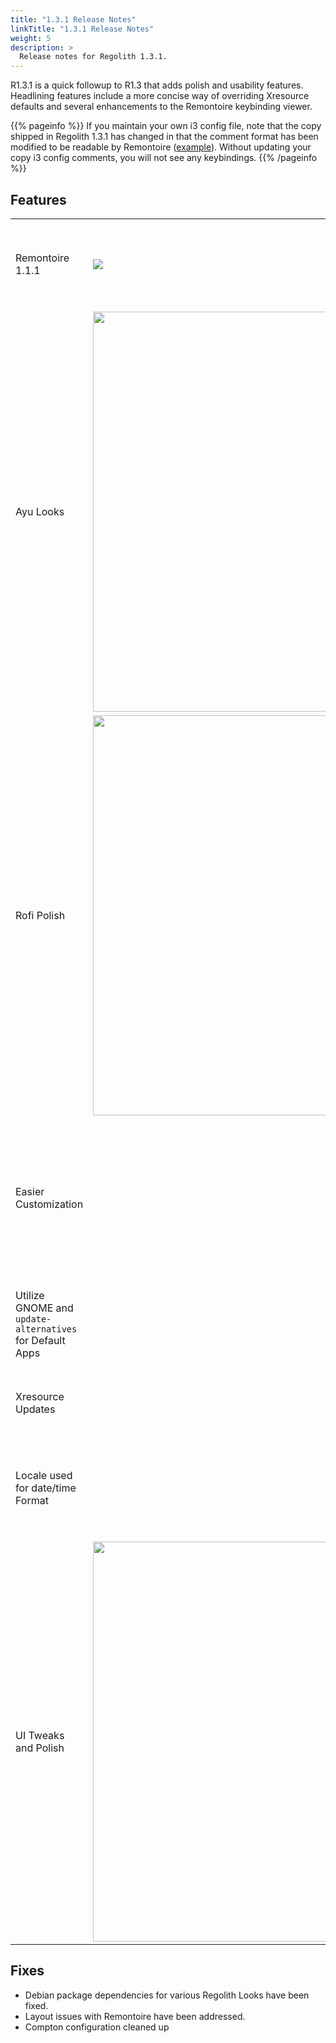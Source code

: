 ```yaml
---
title: "1.3.1 Release Notes"
linkTitle: "1.3.1 Release Notes"
weight: 5
description: >
  Release notes for Regolith 1.3.1.
---
```


R1.3.1 is a quick followup to R1.3 that adds polish and usability features.  Headlining features include a more concise way of overriding Xresource defaults and several enhancements to the Remontoire keybinding viewer.

{{% pageinfo %}}
If you maintain your own i3 config file, note that the copy shipped in Regolith 1.3.1 has changed in that the comment format has been modified to be readable by Remontoire ([example](https://github.com/regolith-linux/regolith-i3-gaps-config/blob/master/config#L37)).  Without updating your copy i3 config comments, you will not see any keybindings.
{{% /pageinfo %}}

## Features

<table class="table">
    <tbody>
        <tr>
            <td>Remontoire 1.1.1</td>
            <td><a href="../regolith-remontoire-screenshot.png"><img class="shadow" src="../regolith-remontoire-screenshot.png"/></a></td>
            <td>Provides a live view of active i3 keybindings, introduces a machine-readable comment format for i3 config files, and fixes several layout and presentation bugs reported by users.</td>
        </tr>
        <tr>
            <td>Ayu Looks</td>
            <td><a href="../regolith-screenshot-ayu-mirage.png"><img class="shadow" width="640px" src="../regolith-screenshot-ayu-mirage.png"></img></a></td>
            <td>The community contributed Ayu themes have been fully integrated into Regolith with updates to package dependencies and configurations.</td>
        </tr>
        <tr>
            <td>Rofi Polish</td>
            <td><a href="../regolith-screenshot-rofi-window.png"><img class="shadow" width="640px" src="../regolith-screenshot-rofi-window.png"></a></td>
            <td>Numerous updates to the Rofi themes for all provided looks.</td>
        </tr>
        <tr>
            <td>Easier Customization</td>
            <td></td>
            <td>Now, overriding specific Xresource values can be easily done by supplying only the overrides in <code>~/.config/regolith/Xresources</code> without needing to copying and update any existing files.  Additionally, any Xresource files in <code>~/.config/regolith/Xresources.d</code> can be referenced without absolute path, enabling easier multi-machine configurations.</td>
        </tr>
        <tr>
            <td>Utilize GNOME and <code>update-alternatives</code> for Default Apps</td>
            <td></td>
            <td>GNOME settings for default browser and <code>update-alternatives</code> for preferred terminal are now used by Regolith.  No custom configuration changes are required.</td>
        </tr>
        <tr>
            <td>Xresource Updates</td>
            <td></td>
            <td>More UI configuration pulled out of component configs and into Xresources provides more flexibility in how custom looks can be.</td>
        </tr>
        <tr>
            <td>Locale used for date/time Format</td>
            <td></td>
            <td>For those not using the US date and time formats, the bar clock will now automatically use the GNOME hour format and the <code>locale</code> <code>LC_TIME</code> setting to automatically display date and time in the regional form without configuration.</td>
        </tr>
        <tr>
            <td>UI Tweaks and Polish</td>
            <td><a href="../nord-dark.png"><img class="shadow" width="640px" src="../nord-dark.png"></a></td>
            <td>Many small updates across all UI components to further polish the interface, including a new optional dark background adapted from work by <a href="https://www.reddit.com/r/unixporn/comments/ehdj6b/i3gaps_nordic_beauty/">/u/InfernusZ9</a>.</td>
        </tr>
    </tbody>
</table>

## Fixes

* Debian package dependencies for various Regolith Looks have been fixed.
* Layout issues with Remontoire have been addressed.
* Compton configuration cleaned up 
